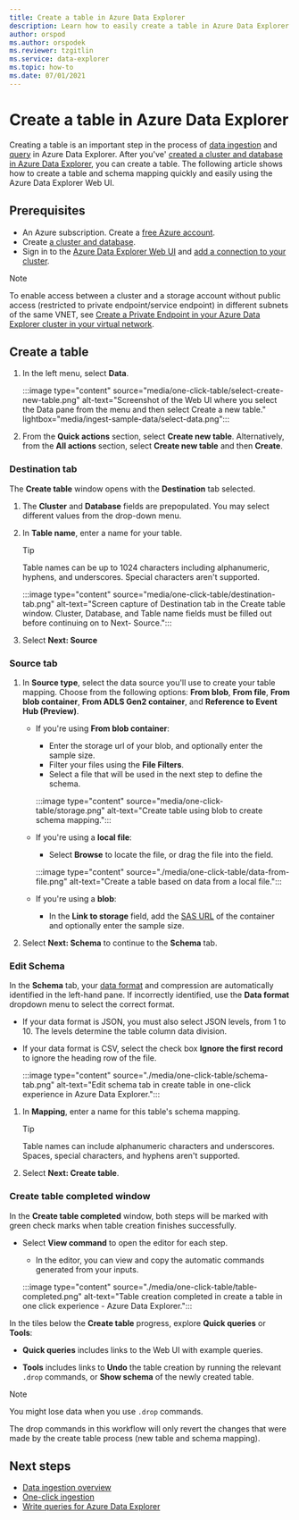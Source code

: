 ```yaml
---
title: Create a table in Azure Data Explorer
description: Learn how to easily create a table in Azure Data Explorer with the one-click experience.
author: orspod
ms.author: orspodek
ms.reviewer: tzgitlin
ms.service: data-explorer
ms.topic: how-to
ms.date: 07/01/2021
---
```


# Create a table in Azure Data Explorer

Creating a table is an important step in the process of [data ingestion](ingest-data-overview.md) and [query](write-queries.md) in Azure Data Explorer. After you've' [created a cluster and database in Azure Data Explorer](create-cluster-database-portal.md), you can create a table. The following article shows how to create a table and schema mapping quickly and easily using the Azure Data Explorer Web UI.

## Prerequisites

* An Azure subscription. Create a [free Azure account](https://azure.microsoft.com/free/).
* Create [a cluster and database](create-cluster-database-portal.md).
* Sign in to the [Azure Data Explorer Web UI](https://dataexplorer.azure.com/) and [add a connection to your cluster](web-query-data.md#add-clusters).

> [!NOTE]
> To enable access between a cluster and a storage account without public access (restricted to private endpoint/service endpoint) in different subnets of the same VNET, see [Create a Private Endpoint in your Azure Data Explorer cluster in your virtual network](vnet-create-private-endpoint.md).

## Create a table

1. In the left menu, select **Data**.

    :::image type="content" source="media/one-click-table/select-create-new-table.png" alt-text="Screenshot of the Web UI where you select the Data pane from the menu and then select Create a new table." lightbox="media/ingest-sample-data/select-data.png":::

1. From the **Quick actions** section, select **Create new table**. Alternatively, from the **All actions** section, select **Create new table** and then **Create**.

### Destination tab

The **Create table** window opens with the **Destination** tab selected.

1. The **Cluster** and **Database** fields are prepopulated. You may select different values from the drop-down menu.
1. In **Table name**, enter a name for your table.
    > [!TIP]
    >  Table names can be up to 1024 characters including alphanumeric, hyphens, and underscores. Special characters aren't supported.

    :::image type="content" source="media/one-click-table/destination-tab.png" alt-text="Screen capture of Destination tab in the Create table window. Cluster, Database, and Table name fields must be filled out before continuing on to Next- Source.":::
1. Select **Next: Source**

### Source tab

1. In **Source type**, select the data source you'll use to create your table mapping. Choose from the following options: **From blob**, **From file**, **From blob container**, **From ADLS Gen2 container**, and **Reference to Event Hub (Preview)**.

    * If you're using **From blob container**:
        * Enter the storage url of your blob, and optionally enter the sample size.
        * Filter your files using the **File Filters**.
        * Select a file that will be used in the next step to define the schema.

        :::image type="content" source="media/one-click-table/storage.png" alt-text="Create table using blob to create schema mapping.":::

    * If you're using a **local file**:
        * Select **Browse** to locate the file, or drag the file into the field.

        :::image type="content" source="./media/one-click-table/data-from-file.png" alt-text="Create a table based on data from a local file.":::

    * If you're using a **blob**:
        * In the **Link to storage** field, add the [SAS URL](kusto/api/connection-strings/generate-sas-token.md) of the container and optionally enter the sample size.

1. Select **Next: Schema** to continue to the **Schema** tab.

### Edit Schema

In the **Schema** tab, your [data format](ingest-data-one-click.md#file-formats) and compression are automatically identified in the left-hand pane. If incorrectly identified, use the **Data format** dropdown menu to select the correct format.

* If your data format is JSON, you must also select JSON levels, from 1 to 10. The levels determine the table column data division.
* If your data format is CSV, select the check box **Ignore the first record** to ignore the heading row of the file.

    :::image type="content" source="./media/one-click-table/schema-tab.png" alt-text="Edit schema tab in create table in one-click experience in Azure Data Explorer.":::

1. In **Mapping**, enter a name for this table's schema mapping.

    > [!TIP]
    >  Table names can include alphanumeric characters and underscores. Spaces, special characters, and hyphens aren't supported.

1. Select **Next: Create table**.

### Create table completed window

In the **Create table completed** window, both steps will be marked with green check marks when table creation finishes successfully.

* Select **View command** to open the editor for each step.
    * In the editor, you can view and copy the automatic commands generated from your inputs.

    :::image type="content" source="./media/one-click-table/table-completed.png" alt-text="Table creation completed in create a table in one click experience - Azure Data Explorer.":::

In the tiles below the **Create table** progress, explore **Quick queries** or **Tools**:

* **Quick queries** includes links to the Web UI with example queries.

* **Tools** includes links to **Undo** the table creation by running the relevant `.drop` commands, or **Show schema** of the newly created table.

> [!NOTE]
> You might lose data when you use `.drop` commands.
>
> The drop commands in this workflow will only revert the changes that were made by the create table process (new table and schema mapping).

## Next steps

* [Data ingestion overview](ingest-data-overview.md)
* [One-click ingestion](ingest-data-one-click.md)
* [Write queries for Azure Data Explorer](write-queries.md)
